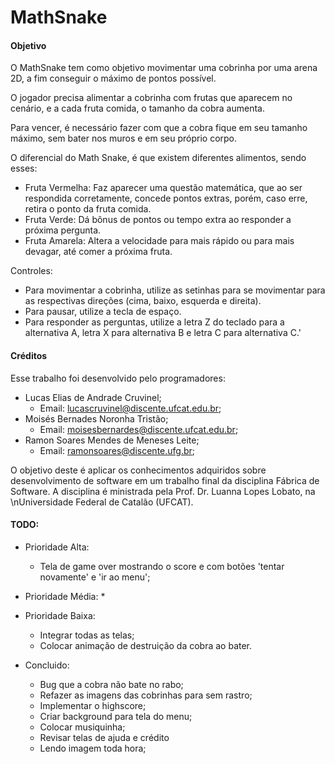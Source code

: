 # MathSnake
#### Objetivo
O MathSnake tem como objetivo movimentar uma cobrinha por uma arena 2D, a fim conseguir o máximo de pontos possível. 

O jogador precisa alimentar a cobrinha com frutas que aparecem no cenário, e a cada fruta comida, o tamanho da cobra aumenta.

Para vencer, é necessário fazer com que a cobra fique em seu tamanho máximo, sem bater nos muros e em seu próprio corpo.

O diferencial do Math Snake, é que existem diferentes alimentos, sendo esses:

* Fruta Vermelha: Faz aparecer uma questão matemática, que ao ser respondida corretamente, concede pontos extras, porém, caso erre, retira o ponto da fruta comida.
* Fruta Verde: Dá bônus de pontos ou tempo extra ao responder a próxima pergunta.
* Fruta Amarela: Altera a velocidade para mais rápido ou para mais devagar, até comer a próxima fruta.

Controles:
* Para movimentar a cobrinha, utilize as setinhas para se movimentar para as respectivas direções (cima, baixo, esquerda e direita).
* Para pausar, utilize a tecla de espaço.
* Para responder as perguntas, utilize a letra Z do teclado para a alternativa A, letra X para alternativa B e letra C para alternativa C.'

#### Créditos
Esse trabalho foi desenvolvido pelo programadores:

* Lucas Elias de Andrade Cruvinel;
  * Email: lucascruvinel@discente.ufcat.edu.br;
* Moisés Bernades Noronha Tristão;
  * Email: moisesbernardes@discente.ufcat.edu.br;
* Ramon Soares Mendes de Meneses Leite;
  * Email: ramonsoares@discente.ufg.br;
 
O objetivo deste é aplicar os conhecimentos adquiridos sobre desenvolvimento de software em um trabalho final da disciplina Fábrica de Software.
A disciplina é ministrada pela Prof. Dr. Luanna Lopes Lobato, na \nUniversidade Federal de Catalão (UFCAT).
            
#### TODO:
* Prioridade Alta:
  
  * Tela de game over mostrando o score e com botões 'tentar novamente' e 'ir ao menu';
* Prioridade Média:
  * 
* Prioridade Baixa:
  * Integrar todas as telas;
  * Colocar animação de destruição da cobra ao bater.
* Concluido: 
  * Bug que a cobra não bate no rabo;
  * Refazer as imagens das cobrinhas para sem rastro;
  * Implementar o highscore;
  * Criar background para tela do menu; 
  * Colocar musiquinha;
  * Revisar telas de ajuda e crédito
  * Lendo imagem toda hora;
